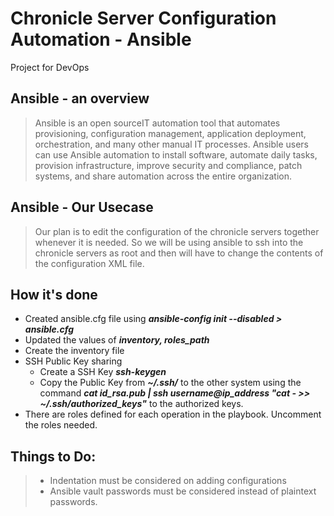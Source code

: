 # Chronicle Server Configuration Automation - Ansible
Project for DevOps

## Ansible - an overview
> Ansible is an open sourceIT automation tool that automates provisioning, configuration management, application deployment, orchestration, and many other manual IT processes. Ansible users can use Ansible automation to install software, automate daily tasks, provision infrastructure, improve security and compliance, patch systems, and share automation across the entire organization.

## Ansible - Our Usecase
> Our plan is to edit the configuration of the chronicle servers together whenever it is needed. So we will be using ansible to ssh into the chronicle servers as root and then will have to change the contents of the configuration XML file.

## How it's done
- Created ansible.cfg file using ***ansible-config init --disabled > ansible.cfg***
- Updated the values of ***inventory, roles_path***
- Create the inventory file
- SSH Public Key sharing
    - Create a SSH Key ***ssh-keygen***
    - Copy the Public Key from ***~/.ssh/*** to the other system using the command ***cat id_rsa.pub | ssh username@ip_address "cat - >> ~/.ssh/authorized_keys"*** to the authorized keys.
- There are roles defined for each operation in the playbook. Uncomment the roles needed.

## Things to Do:
 >- Indentation must be considered on adding configurations
 >- Ansible vault passwords must be considered instead of plaintext passwords.





